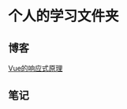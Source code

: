 # 个人的学习文件夹

## 博客
[Vue的响应式原理](https://github.com/how1234/LearningDirectory/blob/master/blog/Vue/Vue%E5%8F%8C%E5%90%91%E7%BB%91%E5%AE%9A%E5%92%8C%E5%93%8D%E5%BA%94%E5%BC%8F%E5%8E%9F%E7%90%86.md)


## 笔记



